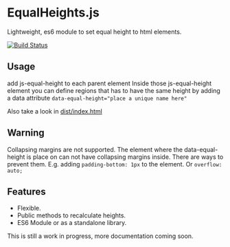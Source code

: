 # EqualHeights.js

Lightweight, es6 module to set equal height to html elements.

[![Build Status](https://travis-ci.org/gijsroge/equalheights.js.svg?branch=master)](https://travis-ci.org/gijsroge/equalheights.js)

## Usage
add js-equal-height to each parent element
Inside those js-equal-height element you can define regions that has to have the same height by adding a data attribute `data-equal-height="place a unique name here"`

Also take a look in [dist/index.html](dist/index.html)

## Warning
Collapsing margins are not supported. The element where the data-equal-height is place on can not have collapsing margins inside. There are ways to prevent them. E.g. adding `padding-bottom: 1px` to the element. Or `overflow: auto;`
## Features

* Flexible.
* Public methods to recalculate heights.
* ES6 Module or as a standalone library.

This is still a work in progress, more documentation coming soon.
